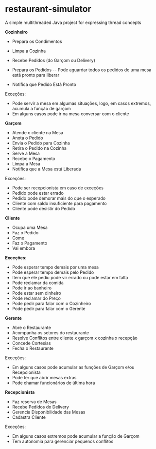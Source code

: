 # restaurant-simulator
A simple multithreaded Java project for expressing thread concepts

**Cozinheiro**

 - Prepara os Condimentos
 - Limpa a Cozinha

 - Recebe Pedidos (do Garçom ou Delivery)
 - Prepara os Pedidos
   -- Pode aguardar todos os pedidos de uma mesa está pronto para liberar
 - Notifica que Pedido Está Pronto
 
 Exceções:
 
 - Pode servir a mesa em algumas situações, logo, em casos extremos, acumula a função de garçom
 - Em alguns casos pode ir na mesa conversar com o cliente
 
**Garçom**

 - Atende o cliente na Mesa
 - Anota o Pedido
 - Envia o Pedido para Cozinha
 - Retira o Pedido na Cozinha
 - Serve a Mesa
 - Recebe o Pagamento
 - Limpa a Mesa
 - Notifica que a Mesa está Liberada
 
 Exceções:

 - Pode ser recepcionista em caso de exceções
 - Pedido pode estar errado
 - Pedido pode demorar mais do que o esperado
 - Cliente com saldo insuficiente para pagamento
 - Cliente pode desistir do Pedido

**Cliente**

 - Ocupa uma Mesa
 - Faz o Pedido
 - Come
 - Faz o Pagamento
 - Vai embora
 
 **Exceções**:
 
 - Pode esperar tempo demais por uma mesa
 - Pode esperar tempo demais pelo Pedido
 - Item que ele pediu pode vir errado ou pode estar em falta
 - Pode reclamar da comida
 - Pode ir ao banheiro
 - Pode estar sem dinheiro
 - Pode reclamar do Preço
 - Pode pedir para falar com o Cozinheiro
 - Pode pedir para falar com o Gerente
 
**Gerente**

- Abre o Restaurante
- Acompanha os setores do restaurante
- Resolve Conflitos entre cliente x garçom x cozinha x recepção
- Concede Cortesias
- Fecha o Restaurante

Exceções:

- Em alguns casos pode acumular as funções de Garçom e/ou Recepcionista
- Pode ter que abrir mesas extras
- Pode chamar funcionários de última hora

**Recepcionista**

- Faz reserva de Mesas
- Recebe Pedidos do Delivery
- Gerencia Disponibilidade das Mesas
- Cadastra Cliente

Exceções:

- Em alguns casos extremos pode acumular a função de Garçom
- Tem autonomia para gerenciar pequenos conflitos
